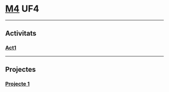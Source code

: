 # [M4](/M4/M4.md) UF4
***
## Activitats
### [Act1](/M4/UF4/Act1/Act1.md)
***
## Projectes
### [Projecte 1](/M4/UF4/Proj1/Proj1.html)
